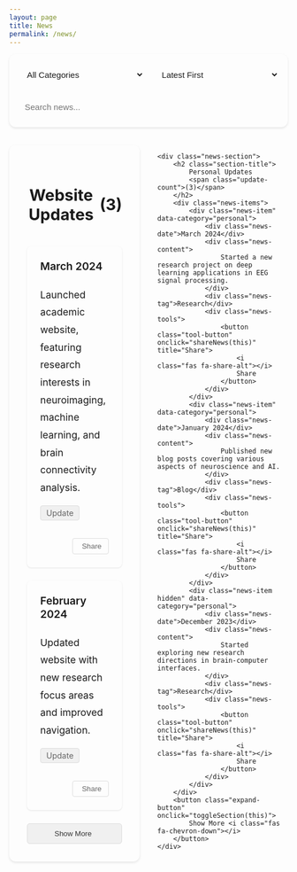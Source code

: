 ```yaml
---
layout: page
title: News
permalink: /news/
---
```


<style>
/* Base Styles */
body .page-content {
    max-width: 1200px !important;
    margin: 0 auto !important;
    padding: 2rem !important;
}

/* Controls Section */
.news-controls {
    display: flex !important;
    gap: 1rem !important;
    margin-bottom: 2rem !important;
    flex-wrap: wrap !important;
    background: var(--bg-color-secondary) !important;
    padding: 1rem !important;
    border-radius: 12px !important;
    box-shadow: 0 2px 4px rgba(0,0,0,0.1) !important;
}

.control-item {
    flex: 1 !important;
    min-width: 200px !important;
}

.control-item select, .control-item input {
    width: 100% !important;
    padding: 0.75rem !important;
    border: 1px solid var(--border-color) !important;
    border-radius: 8px !important;
    background: var(--bg-color) !important;
    color: var(--text-color) !important;
    font-size: 0.95rem !important;
}

/* News Grid */
.news-grid {
    display: grid !important;
    grid-template-columns: repeat(2, 1fr) !important;
    gap: 2rem !important;
    margin: 2rem 0 !important;
}

.news-section {
    background: var(--bg-color-secondary) !important;
    border-radius: 12px !important;
    box-shadow: 0 2px 4px rgba(0,0,0,0.1) !important;
    padding: 2rem !important;
    position: relative !important;
}

.section-title {
    font-size: 1.8rem !important;
    color: var(--heading-color) !important;
    margin-bottom: 2rem !important;
    padding-bottom: 0.5rem !important;
    border-bottom: 3px solid var(--accent-color) !important;
    text-align: center !important;
    display: flex !important;
    align-items: center !important;
    justify-content: center !important;
    gap: 0.5rem !important;
}

/* News Items */
.news-item {
    background: var(--bg-color) !important;
    border-radius: 8px !important;
    border-left: 4px solid var(--accent-color) !important;
    padding: 1.5rem !important;
    margin-bottom: 1.5rem !important;
    box-shadow: 0 1px 3px rgba(0,0,0,0.1) !important;
    transition: all 0.3s ease !important;
    position: relative !important;
}

.news-item:hover {
    transform: translateY(-2px) !important;
    box-shadow: 0 4px 6px rgba(0,0,0,0.1) !important;
}

.news-date {
    font-size: 1.2rem !important;
    color: var(--meta-color) !important;
    font-weight: 600 !important;
    margin-bottom: 1rem !important;
    padding-bottom: 0.5rem !important;
    border-bottom: 1px solid var(--border-color) !important;
}

.news-content {
    font-size: 1.1rem !important;
    line-height: 1.8 !important;
    color: var(--text-color) !important;
}

.news-tag {
    display: inline-block !important;
    padding: 4px 10px !important;
    background: #f0f0f0 !important;
    color: #666 !important;
    border-radius: 4px !important;
    font-size: 0.9rem !important;
    margin-top: 1rem !important;
    border: 1px solid #ddd !important;
}

/* Tools Section */
.news-tools {
    display: flex !important;
    gap: 0.5rem !important;
    margin-top: 1rem !important;
    padding-top: 1rem !important;
    border-top: 1px solid var(--border-color) !important;
    justify-content: flex-end !important;
}

.tool-button {
    padding: 6px 12px !important;
    border: 1px solid #ddd !important;
    border-radius: 4px !important;
    background: transparent !important;
    color: #666 !important;
    cursor: pointer !important;
    transition: all 0.3s ease !important;
    display: flex !important;
    align-items: center !important;
    gap: 0.25rem !important;
}

.tool-button:hover {
    background: #f5f5f5 !important;
    color: #333 !important;
    border-color: #ccc !important;
}

/* Expand/Collapse Button */
.expand-button {
    display: block;
    width: 100%;
    padding: 10px;
    margin-top: 15px;
    background-color: #f0f0f0;
    color: #333;
    border: 1px solid #ddd;
    border-radius: 5px;
    cursor: pointer;
    text-align: center;
    transition: all 0.3s ease;
    font-weight: 500;
}

.expand-button:hover {
    background-color: #e0e0e0;
    border-color: #ccc;
    transform: translateY(-2px);
    box-shadow: 0 2px 4px rgba(0,0,0,0.1);
}

/* Dark theme support */
[data-theme="dark"] .expand-button {
    background-color: var(--accent-color);
    color: white;
    border: none;
}

[data-theme="dark"] .expand-button:hover {
    background-color: var(--accent-color-dark);
}

.expand-button i {
    transition: transform 0.3s ease !important;
}

.expand-button.expanded i {
    transform: rotate(180deg) !important;
}

.hidden-items {
    display: none !important;
    opacity: 0 !important;
    transition: all 0.3s ease !important;
}

.hidden-items.visible {
    display: block !important;
    opacity: 1 !important;
}

/* Responsive Design */
@media (max-width: 768px) {
    .news-grid {
        grid-template-columns: 1fr !important;
    }
    
    .news-controls {
        flex-direction: column !important;
    }
    
    .control-item {
        width: 100% !important;
    }
    
    .section-title {
        font-size: 1.5rem !important;
    }
    
    .news-date {
        font-size: 1.1rem !important;
    }
    
    .news-content {
        font-size: 1rem !important;
    }
    
    .news-tools {
        flex-wrap: wrap !important;
    }
}

/* Dark Theme Support */
[data-theme="dark"] .news-controls select,
[data-theme="dark"] .news-controls input {
    background: var(--bg-color-dark) !important;
    border-color: var(--border-color-dark) !important;
}

[data-theme="dark"] .news-section {
    background: var(--bg-color-dark) !important;
}

[data-theme="dark"] .news-item {
    background: var(--bg-color-darker) !important;
}

.pagination {
    display: flex;
    justify-content: center;
    gap: 0.5rem;
    margin: 2rem 0;
    flex-wrap: wrap;
}

.pagination-button {
    padding: 0.5rem 1rem;
    border: 1px solid var(--border-color);
    background: var(--bg-color);
    color: var(--text-color);
    border-radius: 4px;
    cursor: pointer;
    transition: all 0.3s ease;
    display: flex;
    align-items: center;
    gap: 0.5rem;
}

.pagination-button:hover:not(:disabled) {
    background: var(--accent-color);
    color: white;
    border-color: var(--accent-color);
}

.pagination-button.active {
    background: var(--accent-color);
    color: white;
    border-color: var(--accent-color);
}

.pagination-button:disabled {
    opacity: 0.5;
    cursor: not-allowed;
}

/* Dark theme support */
[data-theme="dark"] .pagination-button {
    background: var(--bg-color-dark);
    border-color: var(--border-color-dark);
}

[data-theme="dark"] .pagination-button:hover:not(:disabled),
[data-theme="dark"] .pagination-button.active {
    background: var(--accent-color);
    border-color: var(--accent-color);
}

.news-items {
    margin-bottom: 1rem;
}

.news-item.hidden {
    display: none;
}

.expand-button {
    display: block;
    width: 100%;
    padding: 10px;
    margin-top: 15px;
    background-color: #f0f0f0;
    color: #333;
    border: 1px solid #ddd;
    border-radius: 5px;
    cursor: pointer;
    text-align: center;
    transition: all 0.3s ease;
    font-weight: 500;
}

.expand-button:hover {
    background-color: #e0e0e0;
    border-color: #ccc;
    transform: translateY(-2px);
    box-shadow: 0 2px 4px rgba(0,0,0,0.1);
}

.expand-button i {
    margin-left: 5px;
    transition: transform 0.3s ease;
}

.expand-button.expanded i {
    transform: rotate(180deg);
}

/* Dark theme support for tool buttons */
[data-theme="dark"] .tool-button {
    border-color: var(--border-color-dark);
    color: var(--text-color);
}

[data-theme="dark"] .tool-button:hover {
    background: var(--accent-color);
    color: white;
    border-color: var(--accent-color);
}

/* News tag styles */
.news-tag {
    display: inline-block;
    padding: 4px 10px;
    background: #f0f0f0;
    color: #666;
    border-radius: 4px;
    font-size: 0.9rem;
    margin-top: 1rem;
    border: 1px solid #ddd;
}

[data-theme="dark"] .news-tag {
    background: var(--accent-color);
    color: white;
    border: none;
}
</style>

<div class="news-controls">
    <div class="control-item">
        <select id="newsFilter" onchange="filterNews()">
            <option value="all">All Categories</option>
            <option value="website">Website Updates</option>
            <option value="personal">Personal Updates</option>
            <option value="research">Research Progress</option>
            <option value="blog">Blog Posts</option>
        </select>
    </div>
    <div class="control-item">
        <select id="newsSort" onchange="sortNews()">
            <option value="date-desc" selected>Latest First</option>
            <option value="date-asc">Oldest First</option>
            <option value="category">By Category</option>
        </select>
    </div>
    <div class="control-item">
        <input type="text" id="newsSearch" placeholder="Search news..." onkeyup="searchNews()">
    </div>
</div>

<div class="news-grid">
    <div class="news-section">
        <h2 class="section-title">
            Website Updates
            <span class="update-count">(3)</span>
        </h2>
        <div class="news-items">
            <div class="news-item" data-category="website">
                <div class="news-date">March 2024</div>
                <div class="news-content">
                    Launched academic website, featuring research interests in neuroimaging, machine learning, and brain connectivity analysis.
                </div>
                <div class="news-tag">Update</div>
                <div class="news-tools">
                    <button class="tool-button" onclick="shareNews(this)" title="Share">
                        <i class="fas fa-share-alt"></i>
                        Share
                    </button>
                </div>
            </div>
            <div class="news-item" data-category="website">
                <div class="news-date">February 2024</div>
                <div class="news-content">
                    Updated website with new research focus areas and improved navigation.
                </div>
                <div class="news-tag">Update</div>
                <div class="news-tools">
                    <button class="tool-button" onclick="shareNews(this)" title="Share">
                        <i class="fas fa-share-alt"></i>
                        Share
                    </button>
                </div>
            </div>
            <div class="news-item hidden" data-category="website">
                <div class="news-date">January 2024</div>
                <div class="news-content">
                    Initial setup of the academic website structure and basic features.
                </div>
                <div class="news-tag">Update</div>
                <div class="news-tools">
                    <button class="tool-button" onclick="shareNews(this)" title="Share">
                        <i class="fas fa-share-alt"></i>
                        Share
                    </button>
                </div>
            </div>
        </div>
        <button class="expand-button" onclick="toggleSection(this)">
            Show More <i class="fas fa-chevron-down"></i>
        </button>
    </div>

    <div class="news-section">
        <h2 class="section-title">
            Personal Updates
            <span class="update-count">(3)</span>
        </h2>
        <div class="news-items">
            <div class="news-item" data-category="personal">
                <div class="news-date">March 2024</div>
                <div class="news-content">
                    Started a new research project on deep learning applications in EEG signal processing.
                </div>
                <div class="news-tag">Research</div>
                <div class="news-tools">
                    <button class="tool-button" onclick="shareNews(this)" title="Share">
                        <i class="fas fa-share-alt"></i>
                        Share
                    </button>
                </div>
            </div>
            <div class="news-item" data-category="personal">
                <div class="news-date">January 2024</div>
                <div class="news-content">
                    Published new blog posts covering various aspects of neuroscience and AI.
                </div>
                <div class="news-tag">Blog</div>
                <div class="news-tools">
                    <button class="tool-button" onclick="shareNews(this)" title="Share">
                        <i class="fas fa-share-alt"></i>
                        Share
                    </button>
                </div>
            </div>
            <div class="news-item hidden" data-category="personal">
                <div class="news-date">December 2023</div>
                <div class="news-content">
                    Started exploring new research directions in brain-computer interfaces.
                </div>
                <div class="news-tag">Research</div>
                <div class="news-tools">
                    <button class="tool-button" onclick="shareNews(this)" title="Share">
                        <i class="fas fa-share-alt"></i>
                        Share
                    </button>
                </div>
            </div>
        </div>
        <button class="expand-button" onclick="toggleSection(this)">
            Show More <i class="fas fa-chevron-down"></i>
        </button>
    </div>
</div>

<script>
const ITEMS_PER_PAGE = 5;
let currentPage = 1;

function filterNews() {
    const filter = document.getElementById('newsFilter').value;
    const items = document.querySelectorAll('.news-item');
    let visibleCount = 0;
    
    items.forEach(item => {
        if (filter === 'all' || item.dataset.category === filter) {
            item.style.display = 'block';
            visibleCount++;
        } else {
            item.style.display = 'none';
        }
    });
    
    // Reset pagination after filtering
    currentPage = 1;
    updatePagination(visibleCount);
    applyPagination();
}

function sortNews() {
    const sort = document.getElementById('newsSort').value;
    const sections = document.querySelectorAll('.news-section');
    
    sections.forEach(section => {
        const items = Array.from(section.querySelectorAll('.news-item'));
        
        items.sort((a, b) => {
            const dateA = new Date(a.querySelector('.news-date').textContent);
            const dateB = new Date(b.querySelector('.news-date').textContent);
            
            if (sort === 'date-desc') {
                return dateB - dateA;
            } else if (sort === 'date-asc') {
                return dateA - dateB;
            } else if (sort === 'category') {
                const categoryA = a.dataset.category;
                const categoryB = b.dataset.category;
                return categoryA.localeCompare(categoryB);
            }
        });
        
        const container = section.querySelector('.news-item').parentNode;
        items.forEach(item => container.appendChild(item));
    });
    
    // Reset pagination after sorting
    currentPage = 1;
    const visibleItems = document.querySelectorAll('.news-item[style*="display: block"]').length;
    updatePagination(visibleItems);
    applyPagination();
}

function searchNews() {
    const searchText = document.getElementById('newsSearch').value.toLowerCase();
    const items = document.querySelectorAll('.news-item');
    let visibleCount = 0;
    
    items.forEach(item => {
        const content = item.querySelector('.news-content').textContent.toLowerCase();
        const date = item.querySelector('.news-date').textContent.toLowerCase();
        const category = item.dataset.category.toLowerCase();
        
        if (content.includes(searchText) || 
            date.includes(searchText) || 
            category.includes(searchText)) {
            item.style.display = 'block';
            visibleCount++;
        } else {
            item.style.display = 'none';
        }
    });
    
    // Reset pagination after search
    currentPage = 1;
    updatePagination(visibleCount);
    applyPagination();
}

function updatePagination(totalItems) {
    const totalPages = Math.ceil(totalItems / ITEMS_PER_PAGE);
    const paginationContainer = document.querySelector('.pagination');
    
    if (!paginationContainer) {
        const container = document.createElement('div');
        container.className = 'pagination';
        document.querySelector('.news-grid').after(container);
    }
    
    const pagination = document.querySelector('.pagination');
    pagination.innerHTML = '';
    
    if (totalPages > 1) {
        // Previous button
        const prevButton = document.createElement('button');
        prevButton.innerHTML = '<i class="fas fa-chevron-left"></i> Previous';
        prevButton.className = 'pagination-button';
        prevButton.onclick = () => changePage(currentPage - 1, totalPages);
        prevButton.disabled = currentPage === 1;
        pagination.appendChild(prevButton);
        
        // Page numbers
        for (let i = 1; i <= totalPages; i++) {
            const pageButton = document.createElement('button');
            pageButton.textContent = i;
            pageButton.className = `pagination-button ${i === currentPage ? 'active' : ''}`;
            pageButton.onclick = () => changePage(i, totalPages);
            pagination.appendChild(pageButton);
        }
        
        // Next button
        const nextButton = document.createElement('button');
        nextButton.innerHTML = 'Next <i class="fas fa-chevron-right"></i>';
        nextButton.className = 'pagination-button';
        nextButton.onclick = () => changePage(currentPage + 1, totalPages);
        nextButton.disabled = currentPage === totalPages;
        pagination.appendChild(nextButton);
    }
}

function changePage(newPage, totalPages) {
    if (newPage >= 1 && newPage <= totalPages) {
        currentPage = newPage;
        applyPagination();
        
        // Update pagination buttons
        document.querySelectorAll('.pagination-button').forEach(button => {
            if (button.textContent === String(currentPage)) {
                button.classList.add('active');
            } else {
                button.classList.remove('active');
            }
        });
        
        // Update Previous/Next buttons
        const [prevButton, ...pageButtons] = document.querySelectorAll('.pagination-button');
        const nextButton = pageButtons[pageButtons.length - 1];
        
        prevButton.disabled = currentPage === 1;
        nextButton.disabled = currentPage === totalPages;
        
        // Scroll to top of news section
        document.querySelector('.news-section').scrollIntoView({ behavior: 'smooth' });
    }
}

function applyPagination() {
    const visibleItems = Array.from(document.querySelectorAll('.news-item[style*="display: block"]'));
    const startIndex = (currentPage - 1) * ITEMS_PER_PAGE;
    const endIndex = startIndex + ITEMS_PER_PAGE;
    
    visibleItems.forEach((item, index) => {
        if (index >= startIndex && index < endIndex) {
            item.style.display = 'block';
        } else {
            item.style.display = 'none';
        }
    });
}

// Initialize pagination when page loads
document.addEventListener('DOMContentLoaded', function() {
    const totalItems = document.querySelectorAll('.news-item').length;
    updatePagination(totalItems);
    applyPagination();
});

function toggleSection(button) {
    const section = button.closest('.news-section');
    const items = section.querySelectorAll('.news-item.hidden');
    const isExpanded = button.classList.contains('expanded');
    
    items.forEach(item => {
        item.style.display = isExpanded ? 'none' : 'block';
    });
    
    button.classList.toggle('expanded');
    button.innerHTML = isExpanded ? 
        'Show More <i class="fas fa-chevron-down"></i>' : 
        'Show Less <i class="fas fa-chevron-up"></i>';
}

function shareNews(button) {
    const newsItem = button.closest('.news-item');
    const newsText = newsItem.querySelector('.news-content').textContent;
    const newsDate = newsItem.querySelector('.news-date').textContent;
    
    if (navigator.share) {
        navigator.share({
            title: 'Academic Website News',
            text: `${newsDate}: ${newsText}`,
            url: window.location.href
        }).catch(console.error);
    } else {
        const textToCopy = `${newsDate}: ${newsText}\n${window.location.href}`;
        navigator.clipboard.writeText(textToCopy)
            .then(() => alert('Copied to clipboard'))
            .catch(console.error);
    }
}

function downloadNews(button) {
    const newsItem = button.closest('.news-item');
    const newsText = newsItem.querySelector('.news-content').textContent;
    const newsDate = newsItem.querySelector('.news-date').textContent;
    const newsTag = newsItem.querySelector('.news-tag').textContent;
    
    const content = `Date: ${newsDate}\nContent: ${newsText}\nTag: ${newsTag}\n\nSource: ${window.location.href}`;
    const blob = new Blob([content], { type: 'text/plain' });
    const url = window.URL.createObjectURL(blob);
    const a = document.createElement('a');
    a.href = url;
    a.download = `news-${newsDate}.txt`;
    a.click();
    window.URL.revokeObjectURL(url);
}
</script>

<!-- Font Awesome -->
<link rel="stylesheet" href="https://cdnjs.cloudflare.com/ajax/libs/font-awesome/5.15.4/css/all.min.css"> 